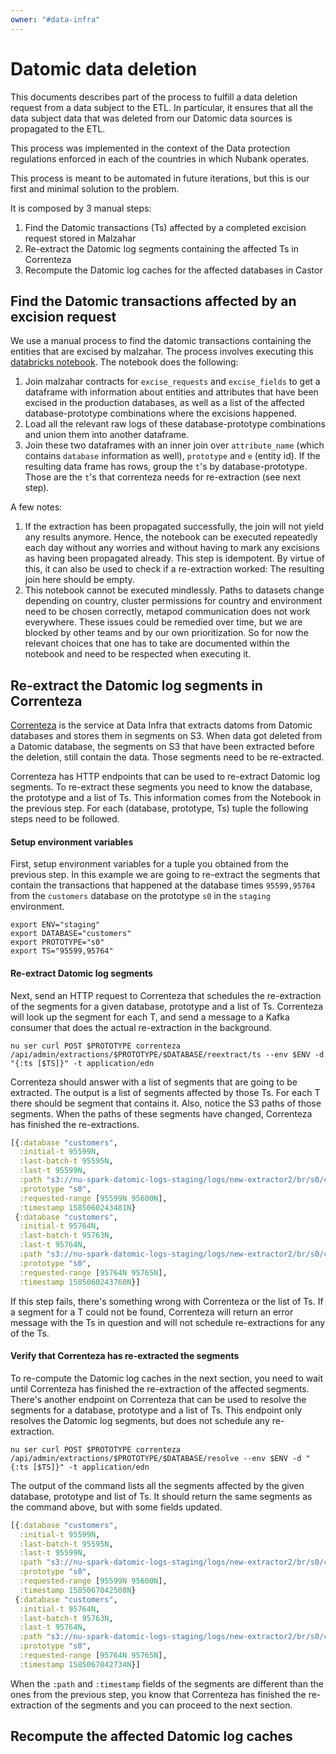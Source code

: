 ```yaml
---
owner: "#data-infra"
---
```


# Datomic data deletion

This documents describes part of the process to fulfill a data deletion request from a data subject to the ETL. In particular, it ensures that all the data subject data that was deleted from our Datomic data sources is propagated to the ETL.

This process was implemented in the context of the Data protection regulations enforced in each of the countries in which Nubank operates.

This process is meant to be automated in future iterations, but this is our first and minimal solution to the problem.

[comment]: <> (TODO: An explanation of the entire data deletion process for Datomic sources is missing.)

It is composed by 3 manual steps:

1. Find the Datomic transactions (Ts) affected by a completed excision request stored in Malzahar
2. Re-extract the Datomic log segments containing the affected Ts in Correnteza
3. Recompute the Datomic log caches for the affected databases in Castor

[comment]: <> (TODO: Add detailed step-by-step guide)

## Find the Datomic transactions affected by an excision request

We use a manual process to find the datomic transactions containing the
entities that are excised by malzahar. The process involves executing this
[databricks notebook](https://nubank.cloud.databricks.com/#notebook/2862587).
The notebook does the following:

1. Join malzahar contracts for `excise_requests` and `excise_fields` to get
   a dataframe with information about entities and attributes that have been
   excised in the production databases, as well as a list of the affected
   database-prototype combinations where the excisions happened.
2. Load all the relevant raw logs of these database-prototype combinations and
   union them into another dataframe.
3. Join these two dataframes with an inner join over `attribute_name` (which
   contains `database` information as well), `prototype` and `e` (entity id). If
   the resulting data frame has rows, group the `t`'s by database-prototype.
   Those are the `t`'s that correnteza needs for re-extraction (see next step).

A few notes:

1. If the extraction has been propagated successfully, the join will not yield
   any results anymore. Hence, the notebook can be executed repeatedly each day
   without any worries and without having to mark any excisions as having been
   propagated already. This step is idempotent. By virtue of this, it can also
   be used to check if a re-extraction worked: The resulting join here should
   be empty.
2. This notebook cannot be executed mindlessly. Paths to datasets change
   depending on country, cluster permissions for country and environment need
   to be chosen correctly, metapod communication does not work everywhere.
   These issues could be remedied over time, but we are blocked by other teams
   and by our own prioritization. So for now the relevant choices that one has
   to take are documented within the notebook and need to be respected when
   executing it.

## Re-extract the Datomic log segments in Correnteza

[Correnteza](https://github.com/nubank/correnteza) is the service at
Data Infra that extracts datoms from Datomic databases and stores them
in segments on S3. When data got deleted from a Datomic database, the
segments on S3 that have been extracted before the deletion, still
contain the data. Those segments need to be re-extracted.

Correnteza has HTTP endpoints that can be used to re-extract Datomic
log segments. To re-extract these segments you need to know the
database, the prototype and a list of Ts. This information comes from
the Notebook in the previous step. For each (database, prototype, Ts)
tuple the following steps need to be followed.

#### Setup environment variables

First, setup environment variables for a tuple you obtained from the
previous step. In this example we are going to re-extract the segments
that contain the transactions that happened at the database times
`95599,95764` from the `customers` database on the prototype `s0` in
the `staging` environment.

```shell
export ENV="staging"
export DATABASE="customers"
export PROTOTYPE="s0"
export TS="95599,95764"
```

#### Re-extract Datomic log segments

Next, send an HTTP request to Correnteza that schedules the
re-extraction of the segments for a given database, prototype and a
list of Ts. Correnteza will look up the segment for each T, and send a
message to a Kafka consumer that does the actual re-extraction in the
background.

```shell
nu ser curl POST $PROTOTYPE correnteza /api/admin/extractions/$PROTOTYPE/$DATABASE/reextract/ts --env $ENV -d "{:ts [$TS]}" -t application/edn
```

Correnteza should answer with a list of segments that are going to be
extracted. The output is a list of segments affected by those Ts. For
each T there should be segment that contains it. Also, notice the S3
paths of those segments. When the paths of these segments have
changed, Correnteza has finished the re-extractions.

```clojure
[{:database "customers",
  :initial-t 95599N,
  :last-batch-t 95595N,
  :last-t 95599N,
  :path "s3://nu-spark-datomic-logs-staging/logs/new-extractor2/br/s0/customers/ea25e93e-e14a-473b-b09a-83934ef2cd2a-95595-95599.avro",
  :prototype "s0",
  :requested-range [95599N 95600N],
  :timestamp 1585060243481N}
 {:database "customers",
  :initial-t 95764N,
  :last-batch-t 95763N,
  :last-t 95764N,
  :path "s3://nu-spark-datomic-logs-staging/logs/new-extractor2/br/s0/customers/3b0df555-794d-4ccf-89b7-a7152ba5d538-95763-95764.avro",
  :prototype "s0",
  :requested-range [95764N 95765N],
  :timestamp 1585060243760N}]
```

If this step fails, there's something wrong with Correnteza or the
list of Ts. If a segment for a T could not be found, Correnteza will
return an error message with the Ts in question and will not schedule
re-extractions for any of the Ts.

#### Verify that Correnteza has re-extracted the segments

To re-compute the Datomic log caches in the next section, you need to
wait until Correnteza has finished the re-extraction of the affected
segments. There's another endpoint on Correnteza that can be used to
resolve the segments for a database, prototype and a list of Ts. This
endpoint only resolves the Datomic log segments, but does not schedule
any re-extraction.

```shell
nu ser curl POST $PROTOTYPE correnteza /api/admin/extractions/$PROTOTYPE/$DATABASE/resolve --env $ENV -d "{:ts [$TS]}" -t application/edn
```

The output of the command lists all the segments affected by the given
database, prototype and list of Ts. It should return the same segments
as the command above, but with some fields updated.

```clojure
[{:database "customers",
  :initial-t 95599N,
  :last-batch-t 95595N,
  :last-t 95599N,
  :path "s3://nu-spark-datomic-logs-staging/logs/new-extractor2/br/s0/customers/1dfe311c-0a94-459b-851a-f305f5ea1f58-95595-95599.avro",
  :prototype "s0",
  :requested-range [95599N 95600N],
  :timestamp 1585067042508N}
 {:database "customers",
  :initial-t 95764N,
  :last-batch-t 95763N,
  :last-t 95764N,
  :path "s3://nu-spark-datomic-logs-staging/logs/new-extractor2/br/s0/customers/42cd74d0-2c3a-45be-89a1-1612ce9cbc82-95763-95764.avro",
  :prototype "s0",
  :requested-range [95764N 95765N],
  :timestamp 1585067042734N}]
```

When the `:path` and `:timestamp` fields of the segments are different
than the ones from the previous step, you know that Correnteza has
finished the re-extraction of the segments and you can proceed to the
next section.

## Recompute the affected Datomic log caches

[comment]: <> (TODO: Add detailed step-by-step guide)
